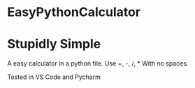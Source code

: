 # EasyPythonCalculator
# Stupidly Simple
A easy calculator in a python file.
Use +, -, /, * With no spaces.

Tested in VS Code and Pycharm


